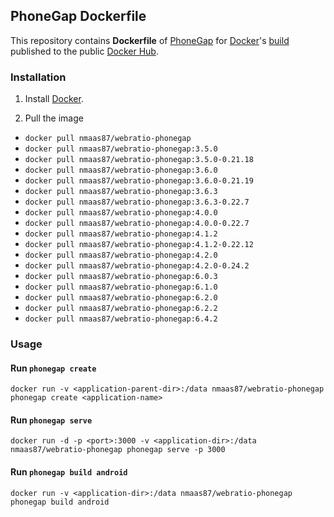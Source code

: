 ## PhoneGap Dockerfile

This repository contains **Dockerfile** of [PhoneGap](http://phonegap.com/) for [Docker](https://www.docker.com/)'s [build](https://registry.hub.docker.com/u/nmaas87/webratio-phonegap/) published to the public [Docker Hub](https://hub.docker.com/).

### Installation

1. Install [Docker](https://www.docker.com/).

2. Pull the image
  * `docker pull nmaas87/webratio-phonegap`
  * `docker pull nmaas87/webratio-phonegap:3.5.0`
  * `docker pull nmaas87/webratio-phonegap:3.5.0-0.21.18`
  * `docker pull nmaas87/webratio-phonegap:3.6.0`
  * `docker pull nmaas87/webratio-phonegap:3.6.0-0.21.19`
  * `docker pull nmaas87/webratio-phonegap:3.6.3`
  * `docker pull nmaas87/webratio-phonegap:3.6.3-0.22.7`
  * `docker pull nmaas87/webratio-phonegap:4.0.0`
  * `docker pull nmaas87/webratio-phonegap:4.0.0-0.22.7`
  * `docker pull nmaas87/webratio-phonegap:4.1.2`
  * `docker pull nmaas87/webratio-phonegap:4.1.2-0.22.12`
  * `docker pull nmaas87/webratio-phonegap:4.2.0`
  * `docker pull nmaas87/webratio-phonegap:4.2.0-0.24.2`
  * `docker pull nmaas87/webratio-phonegap:6.0.3`
  * `docker pull nmaas87/webratio-phonegap:6.1.0`
  * `docker pull nmaas87/webratio-phonegap:6.2.0`
  * `docker pull nmaas87/webratio-phonegap:6.2.2`
  * `docker pull nmaas87/webratio-phonegap:6.4.2`
  
### Usage

#### Run `phonegap create`

    docker run -v <application-parent-dir>:/data nmaas87/webratio-phonegap phonegap create <application-name>

#### Run `phonegap serve`

    docker run -d -p <port>:3000 -v <application-dir>:/data nmaas87/webratio-phonegap phonegap serve -p 3000

#### Run `phonegap build android`

    docker run -v <application-dir>:/data nmaas87/webratio-phonegap phonegap build android
